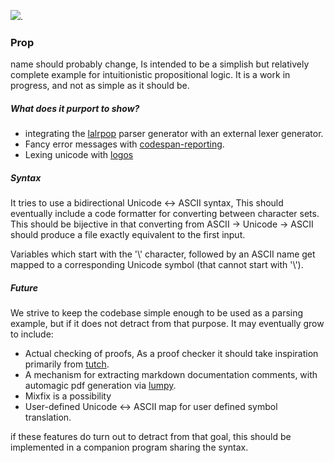 [![](https://tokei.rs/b1/github/ratmice/prop/)](https://github.com/ratmice/prop/).

### Prop

name should probably change,
Is intended to be a simplish but relatively complete example for intuitionistic propositional logic.
It is a work in progress, and not as simple as it should be.

##### What does it purport to show? 

* integrating the [lalrpop](http://lalrpop.github.io/lalrpop/) parser generator with an external lexer generator.
* Fancy error messages with [codespan-reporting](https://github.com/brendanzab/codespan).
* Lexing unicode with [logos](https://github.com/maciejhirsz/logos)


##### Syntax 

It tries to use a bidirectional Unicode ↔ ASCII syntax,
This should eventually include a code formatter for converting between character sets.
This should be bijective in that converting from ASCII → Unicode → ASCII should produce a file exactly equivalent to the first input.

Variables which start with the '\\' character, followed by an ASCII name get mapped to a corresponding Unicode symbol (that cannot start with '\\').

##### Future

We strive to keep the codebase simple enough to be used as a parsing example, but if it does not detract from that purpose.
It may eventually grow to include:

* Actual checking of proofs, As a proof checker it should take inspiration primarily from [tutch](http://www2.tcs.ifi.lmu.de/~abel/tutch/).
* A mechanism for extracting markdown documentation comments, with automagic pdf generation via [lumpy](https://github.com/ratmice/lumpy-leandoc).
* Mixfix is a possibility
* User-defined Unicode ↔ ASCII map for user defined symbol translation.

if these features do turn out to detract from that goal, this should be implemented in a companion program sharing the syntax.
